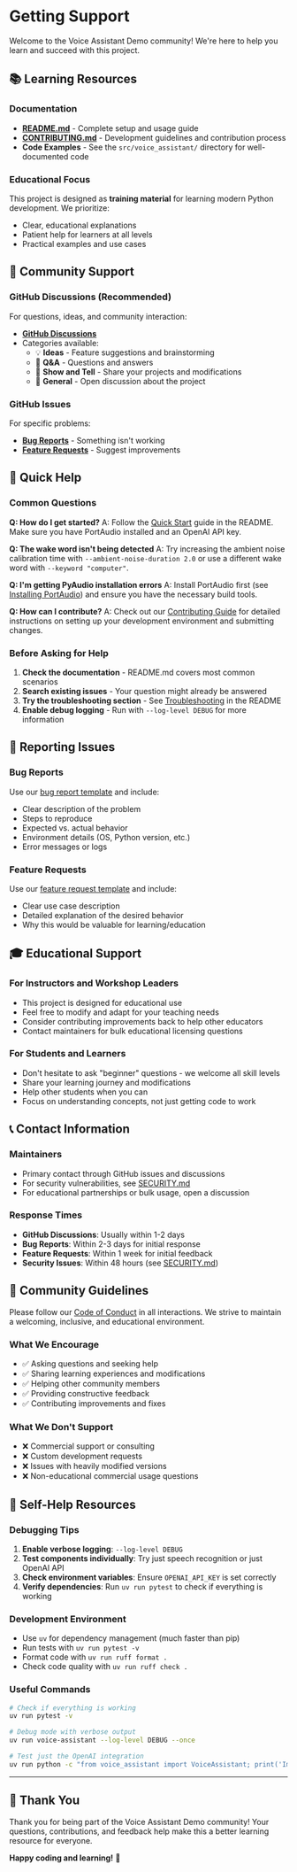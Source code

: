 # Getting Support

Welcome to the Voice Assistant Demo community! We're here to help you learn and succeed with this project.

## 📚 Learning Resources

### Documentation
- **[README.md](README.md)** - Complete setup and usage guide
- **[CONTRIBUTING.md](CONTRIBUTING.md)** - Development guidelines and contribution process
- **Code Examples** - See the `src/voice_assistant/` directory for well-documented code

### Educational Focus
This project is designed as **training material** for learning modern Python development. We prioritize:
- Clear, educational explanations
- Patient help for learners at all levels
- Practical examples and use cases

## 🤝 Community Support

### GitHub Discussions (Recommended)
For questions, ideas, and community interaction:
- **[GitHub Discussions](https://github.com/yourusername/voice-assistant-demo/discussions)**
- Categories available:
  - 💡 **Ideas** - Feature suggestions and brainstorming
  - 🙋 **Q&A** - Questions and answers
  - 📢 **Show and Tell** - Share your projects and modifications
  - 💬 **General** - Open discussion about the project

### GitHub Issues
For specific problems:
- **[Bug Reports](https://github.com/yourusername/voice-assistant-demo/issues/new?template=bug_report.md)** - Something isn't working
- **[Feature Requests](https://github.com/yourusername/voice-assistant-demo/issues/new?template=feature_request.md)** - Suggest improvements

## 🚀 Quick Help

### Common Questions

**Q: How do I get started?**
A: Follow the [Quick Start](README.md#quick-start) guide in the README. Make sure you have PortAudio installed and an OpenAI API key.

**Q: The wake word isn't being detected**
A: Try increasing the ambient noise calibration time with `--ambient-noise-duration 2.0` or use a different wake word with `--keyword "computer"`.

**Q: I'm getting PyAudio installation errors**
A: Install PortAudio first (see [Installing PortAudio](README.md#installing-portaudio)) and ensure you have the necessary build tools.

**Q: How can I contribute?**
A: Check out our [Contributing Guide](CONTRIBUTING.md) for detailed instructions on setting up your development environment and submitting changes.

### Before Asking for Help

1. **Check the documentation** - README.md covers most common scenarios
2. **Search existing issues** - Your question might already be answered
3. **Try the troubleshooting section** - See [Troubleshooting](README.md#troubleshooting) in the README
4. **Enable debug logging** - Run with `--log-level DEBUG` for more information

## 🐛 Reporting Issues

### Bug Reports
Use our [bug report template](.github/ISSUE_TEMPLATE/bug_report.md) and include:
- Clear description of the problem
- Steps to reproduce
- Expected vs. actual behavior
- Environment details (OS, Python version, etc.)
- Error messages or logs

### Feature Requests
Use our [feature request template](.github/ISSUE_TEMPLATE/feature_request.md) and include:
- Clear use case description
- Detailed explanation of the desired behavior
- Why this would be valuable for learning/education

## 🎓 Educational Support

### For Instructors and Workshop Leaders
- This project is designed for educational use
- Feel free to modify and adapt for your teaching needs
- Consider contributing improvements back to help other educators
- Contact maintainers for bulk educational licensing questions

### For Students and Learners
- Don't hesitate to ask "beginner" questions - we welcome all skill levels
- Share your learning journey and modifications
- Help other students when you can
- Focus on understanding concepts, not just getting code to work

## 📞 Contact Information

### Maintainers
- Primary contact through GitHub issues and discussions
- For security vulnerabilities, see [SECURITY.md](SECURITY.md)
- For educational partnerships or bulk usage, open a discussion

### Response Times
- **GitHub Discussions**: Usually within 1-2 days
- **Bug Reports**: Within 2-3 days for initial response
- **Feature Requests**: Within 1 week for initial feedback
- **Security Issues**: Within 48 hours (see [SECURITY.md](SECURITY.md))

## 🌟 Community Guidelines

Please follow our [Code of Conduct](CODE_OF_CONDUCT.md) in all interactions. We strive to maintain a welcoming, inclusive, and educational environment.

### What We Encourage
- ✅ Asking questions and seeking help
- ✅ Sharing learning experiences and modifications
- ✅ Helping other community members
- ✅ Providing constructive feedback
- ✅ Contributing improvements and fixes

### What We Don't Support
- ❌ Commercial support or consulting
- ❌ Custom development requests
- ❌ Issues with heavily modified versions
- ❌ Non-educational commercial usage questions

## 🔧 Self-Help Resources

### Debugging Tips
1. **Enable verbose logging**: `--log-level DEBUG`
2. **Test components individually**: Try just speech recognition or just OpenAI API
3. **Check environment variables**: Ensure `OPENAI_API_KEY` is set correctly
4. **Verify dependencies**: Run `uv run pytest` to check if everything is working

### Development Environment
- Use `uv` for dependency management (much faster than pip)
- Run tests with `uv run pytest -v`
- Format code with `uv run ruff format .`
- Check code quality with `uv run ruff check .`

### Useful Commands
```bash
# Check if everything is working
uv run pytest -v

# Debug mode with verbose output
uv run voice-assistant --log-level DEBUG --once

# Test just the OpenAI integration
uv run python -c "from voice_assistant import VoiceAssistant; print('Import successful')"
```

---

## 💝 Thank You

Thank you for being part of the Voice Assistant Demo community! Your questions, contributions, and feedback help make this a better learning resource for everyone.

**Happy coding and learning!** 🎉
